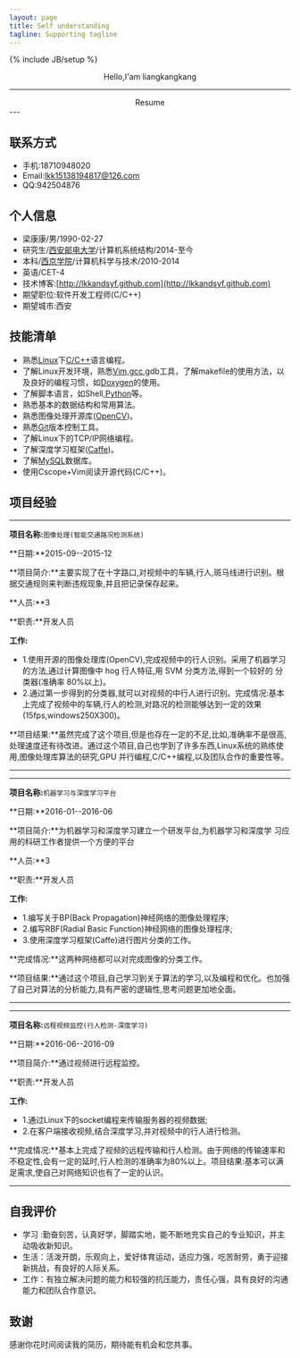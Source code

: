 ```yaml
---
layout: page
title: Self understanding
tagline: Supporting tagline
---
```

{% include JB/setup %}

<center> Hello,I'am liangkangkang </center>

---
<center> Resume</center>
---

## 联系方式
 - 手机:18710948020
 - Email:lkk15138194817@126.com
 - QQ:942504876

## 个人信息
 - 梁康康/男/1990-02-27
 - 研究生/[西安邮电大学](http://gr.xupt.edu.cn/)/计算机系统结构/2014-至今
 - 本科/[西京学院](http://www.xijing.com.cn/)/计算机科学与技术/2010-2014
 - 英语/CET-4
 - 技术博客:[http://lkkandsyf.github.com](http://lkkandsyf.github.com)
 - 期望职位:软件开发工程师(C/C++)
 - 期望城市:西安

## 技能清单
 + 熟悉[Linux](https://www.linux.com/)下[C/C++](http://www.cplusplus.com/)语言编程。
 + 了解Linux开发环境，熟悉[Vim](http://www.vim.org/),[gcc](https://gcc.gnu.org/),gdb工具，了解makefile的使用方法，以及良好的编程习惯，如[Doxygen](http://www.doxygen.nl/)的使用。
 + 了解脚本语言，如Shell,[Python](https://www.python.org/)等。
 + 熟悉基本的数据结构和常用算法。
 + 熟悉图像处理开源库([OpenCV](opencv.org))。
 + 熟悉[Git](https://git-scm.com/)版本控制工具。
 + 了解Linux下的TCP/IP网络编程。
 + 了解深度学习框架([Caffe](http://caffe.berkeleyvision.org/))。
 + 了解[MySQL](https://www.mysql.com/)数据库。
 + 使用Cscope+Vim阅读开源代码(C/C++)。

## 项目经验

---
**项目名称:**`图像处理(智能交通路况检测系统)`

**日期:**2015-09--2015-12

**项目简介:**主要实现了在十字路口,对视频中的车辆,行人,斑马线进行识别。根据交通规则来判断违规现象,并且把记录保存起来。

**人员:**3

**职责:**开发人员

**工作:**

 + 1.使用开源的图像处理库(OpenCV),完成视频中的行人识别。采用了机器学习的方法,通过计算图像中 hog 行人特征,用 SVM 分类方法,得到一个较好的
分类器(准确率 80%以上)。
 +  2.通过第一步得到的分类器,就可以对视频的中行人进行识别。完成情况:基本上完成了视频中的车辆,行人的检测,对路况的检测能够达到一定的效果(15fps,windows250X300)。

**项目结果:**虽然完成了这个项目,但是也存在一定的不足,比如,准确率不是很高,处理速度还有待改进。通过这个项目,自己也学到了许多东西,Linux系统的熟练使用,图像处理库算法的研究,GPU 并行编程,C/C++编程,以及团队合作的重要性等。

---

---
**项目名称:**`机器学习与深度学习平台`

**日期:**2016-01--2016-06

**项目简介:**为机器学习和深度学习建立一个研发平台,为机器学习和深度学
习应用的科研工作者提供一个方便的平台

**人员:**3

**职责:**开发人员

**工作:**

 + 1.编写关于BP(Back Propagation)神经网络的图像处理程序;
 + 2.编写RBF(Radial Basic Function)神经网络的图像处理程序;
 + 3.使用深度学习框架(Caffe)进行图片分类的工作。

**完成情况:**这两种网络都可以对完成图像的分类工作。

**项目结果:**通过这个项目,自己学习到关于算法的学习,以及编程和优化。也加强了自己对算法的分析能力,具有严密的逻辑性,思考问题更加地全面。

---


---
**项目名称:**`远程视频监控(行人检测-深度学习)`

**日期:**2016-06--2016-09

**项目简介:**通过视频进行远程监控。

**职责:**开发人员

**工作:**
 + 1.通过Linux下的socket编程来传输服务器的视频数据;
 + 2.在客户端接收视频,结合深度学习,并对视频中的行人进行检测。

**完成情况:**基本上完成了视频的远程传输和行人检测。由于网络的传输速率和不稳定性,会有一定的延时,行人检测的准确率为80%以上。项目结果:基本可以满足需求,使自己对网络知识也有了一定的认识。

---


## 自我评价

- 学习 :勤奋刻苦，认真好学，脚踏实地，能不断地充实自己的专业知识，并主动吸收新知识。
- 生活：活泼开朗，乐观向上，爱好体育运动，适应力强，吃苦耐劳，勇于迎接新挑战，有良好的人际关系。
- 工作：有独立解决问题的能力和较强的抗压能力，责任心强，具有良好的沟通能力和团队合作意识。

## 致谢
感谢你花时间阅读我的简历，期待能有机会和您共事。
